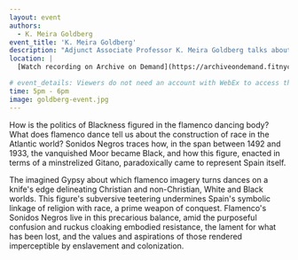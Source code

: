 ```yaml
---
layout: event
authors:
  - K. Meira Goldberg
event_title: 'K. Meira Goldberg'
description: "Adjunct Associate Professor K. Meira Goldberg talks about her book, Sonidos Negros: On the Blackness of Flamenco"
location: |
  [Watch recording on Archive on Demand](https://archiveondemand.fitnyc.edu/item/26329)

# event_details: Viewers do not need an account with WebEx to access this event. After clicking the link, the event can be viewed either through your web browser or by downloading the WebEx desktop application. If this is your first time using WebEx, please plan on joining the event several minutes before the starting time to troubleshoot any issues.
time: 5pm - 6pm
image: goldberg-event.jpg
---
```

How is the politics of Blackness figured in the flamenco dancing body? What does flamenco dance tell us about the construction of race in the Atlantic world? Sonidos Negros traces how, in the span between 1492 and 1933, the vanquished Moor became Black, and how this figure, enacted in terms of a minstrelized Gitano, paradoxically came to represent Spain itself.

The imagined Gypsy about which flamenco imagery turns dances on a knife's edge delineating Christian and non-Christian, White and Black worlds. This figure's subversive teetering undermines Spain's symbolic linkage of religion with race, a prime weapon of conquest. Flamenco's Sonidos Negros live in this precarious balance, amid the purposeful confusion and ruckus cloaking embodied resistance, the lament for what has been lost, and the values and aspirations of those rendered imperceptible by enslavement and colonization.
